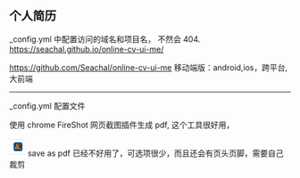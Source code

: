 ## 个人简历
_config.yml 中配置访问的域名和项目名， 不然会 404. 
https://seachal.github.io/online-cv-ui-me/

https://github.com/Seachal/online-cv-ui-me
移动端版：android,ios，跨平台,大前端



------
_config.yml  配置文件


使用  chrome  FireShot 网页截图插件生成 pdf,
这个工具很好用，

![img.png](img.png) save as pdf 已经不好用了，可选项很少，而且还会有页头页脚，需要自己裁剪

